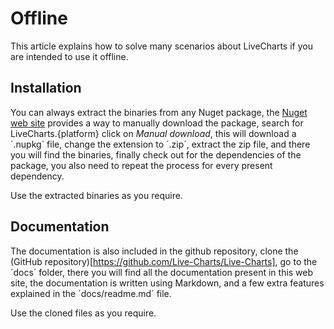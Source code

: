 # Offline

This article explains how to solve many scenarios about LiveCharts if you are intended to use it offline.

## Installation

You can always extract the binaries from any Nuget package, the [Nuget web site](https://www.nuget.org/packages?q=livecharts) provides a way to manually download the package, search for LiveCharts.{platform} click on *Manual download*, this will download a ´.nupkg´ file, change the extension to ´.zip´, extract the zip file, and there you will find the binaries, finally check out for the dependencies of the package, you also need to repeat the process for every present dependency.

Use the extracted binaries as you require.

## Documentation

The documentation is also included in the github repository, clone the (GitHub repository)[https://github.com/Live-Charts/Live-Charts], go to the ´docs´ folder, there you will find all the documentation present in this web site, the documentation is written using Markdown, and a few extra features explained in the ´docs/readme.md´ file.

Use the cloned files as you require.